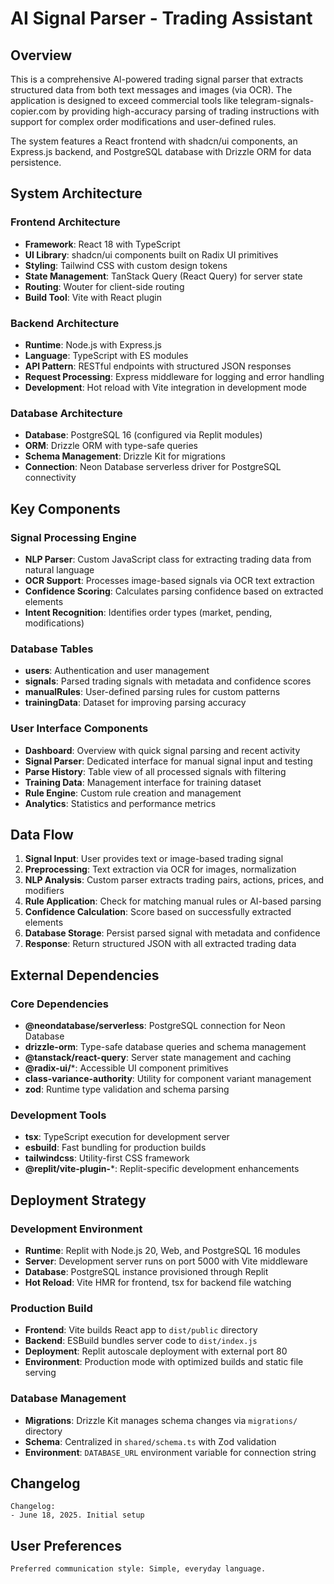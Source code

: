 # AI Signal Parser - Trading Assistant

## Overview

This is a comprehensive AI-powered trading signal parser that extracts structured data from both text messages and images (via OCR). The application is designed to exceed commercial tools like telegram-signals-copier.com by providing high-accuracy parsing of trading instructions with support for complex order modifications and user-defined rules.

The system features a React frontend with shadcn/ui components, an Express.js backend, and PostgreSQL database with Drizzle ORM for data persistence.

## System Architecture

### Frontend Architecture
- **Framework**: React 18 with TypeScript
- **UI Library**: shadcn/ui components built on Radix UI primitives
- **Styling**: Tailwind CSS with custom design tokens
- **State Management**: TanStack Query (React Query) for server state
- **Routing**: Wouter for client-side routing
- **Build Tool**: Vite with React plugin

### Backend Architecture
- **Runtime**: Node.js with Express.js
- **Language**: TypeScript with ES modules
- **API Pattern**: RESTful endpoints with structured JSON responses
- **Request Processing**: Express middleware for logging and error handling
- **Development**: Hot reload with Vite integration in development mode

### Database Architecture
- **Database**: PostgreSQL 16 (configured via Replit modules)
- **ORM**: Drizzle ORM with type-safe queries
- **Schema Management**: Drizzle Kit for migrations
- **Connection**: Neon Database serverless driver for PostgreSQL connectivity

## Key Components

### Signal Processing Engine
- **NLP Parser**: Custom JavaScript class for extracting trading data from natural language
- **OCR Support**: Processes image-based signals via OCR text extraction
- **Confidence Scoring**: Calculates parsing confidence based on extracted elements
- **Intent Recognition**: Identifies order types (market, pending, modifications)

### Database Tables
- **users**: Authentication and user management
- **signals**: Parsed trading signals with metadata and confidence scores
- **manualRules**: User-defined parsing rules for custom patterns
- **trainingData**: Dataset for improving parsing accuracy

### User Interface Components
- **Dashboard**: Overview with quick signal parsing and recent activity
- **Signal Parser**: Dedicated interface for manual signal input and testing
- **Parse History**: Table view of all processed signals with filtering
- **Training Data**: Management interface for training dataset
- **Rule Engine**: Custom rule creation and management
- **Analytics**: Statistics and performance metrics

## Data Flow

1. **Signal Input**: User provides text or image-based trading signal
2. **Preprocessing**: Text extraction via OCR for images, normalization
3. **NLP Analysis**: Custom parser extracts trading pairs, actions, prices, and modifiers
4. **Rule Application**: Check for matching manual rules or AI-based parsing
5. **Confidence Calculation**: Score based on successfully extracted elements
6. **Database Storage**: Persist parsed signal with metadata and confidence
7. **Response**: Return structured JSON with all extracted trading data

## External Dependencies

### Core Dependencies
- **@neondatabase/serverless**: PostgreSQL connection for Neon Database
- **drizzle-orm**: Type-safe database queries and schema management
- **@tanstack/react-query**: Server state management and caching
- **@radix-ui/***: Accessible UI component primitives
- **class-variance-authority**: Utility for component variant management
- **zod**: Runtime type validation and schema parsing

### Development Tools
- **tsx**: TypeScript execution for development server
- **esbuild**: Fast bundling for production builds
- **tailwindcss**: Utility-first CSS framework
- **@replit/vite-plugin-***: Replit-specific development enhancements

## Deployment Strategy

### Development Environment
- **Runtime**: Replit with Node.js 20, Web, and PostgreSQL 16 modules
- **Server**: Development server runs on port 5000 with Vite middleware
- **Database**: PostgreSQL instance provisioned through Replit
- **Hot Reload**: Vite HMR for frontend, tsx for backend file watching

### Production Build
- **Frontend**: Vite builds React app to `dist/public` directory
- **Backend**: ESBuild bundles server code to `dist/index.js`
- **Deployment**: Replit autoscale deployment with external port 80
- **Environment**: Production mode with optimized builds and static file serving

### Database Management
- **Migrations**: Drizzle Kit manages schema changes via `migrations/` directory
- **Schema**: Centralized in `shared/schema.ts` with Zod validation
- **Environment**: `DATABASE_URL` environment variable for connection string

## Changelog
```
Changelog:
- June 18, 2025. Initial setup
```

## User Preferences
```
Preferred communication style: Simple, everyday language.
```